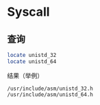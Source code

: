 # Syscall

## 查询

```bash
locate unistd_32
locate unistd_64
```

结果（举例）
```
/usr/include/asm/unistd_32.h
/usr/include/asm/unistd_64.h
```
